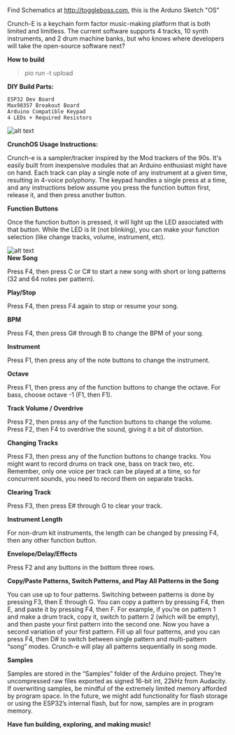 Find Schematics at http://toggleboss.com, this is the Arduno Sketch "OS"

Crunch-E is a keychain form factor music-making platform that is both limited and limitless. The current software supports 4 tracks, 10 synth instruments, and 2 drum machine banks, but who knows where developers will take the open-source software next?

**How to build**

> pio run -t upload

**DIY Build Parts:**

	ESP32 Dev Board
	Max98357 Breakout Board
	Arduino Compatible Keypad
	4 LEDs + Required Resistors

![alt text](https://raw.githubusercontent.com/xpndsprt/CrunchE/main/InstB.png)<br><p>
**CrunchOS Usage Instructions:**


Crunch-e is a sampler/tracker inspired by the Mod trackers of the 90s. It's easily built from inexpensive modules that an Arduino enthusiast might have on hand. Each track can play a single note of any instrument at a given time, resulting in 4-voice polyphony. The keypad handles a single press at a time, and any instructions below assume you press the function button first, release it, and then press another button.

**Function Buttons**


Once the function button is pressed, it will light up the LED associated with that button. While the LED is lit (not blinking), you can make your function selection (like change tracks, volume, instrument, etc).

![alt text](https://github.com/xpndsprt/CrunchE/blob/main/InstA.png?raw=true)<br>
**New Song**


Press F4, then press C or C# to start a new song with short or long patterns (32 and 64 notes per pattern).

**Play/Stop**


Press F4, then press F4 again to stop or resume your song.

**BPM**


Press F4, then press G# through B to change the BPM of your song.

**Instrument**


Press F1, then press any of the note buttons to change the instrument.

**Octave**


Press F1, then press any of the function buttons to change the octave. For bass, choose octave -1 (F1, then F1).

**Track Volume / Overdrive**


Press F2, then press any of the function buttons to change the volume. Press F2, then F4 to overdrive the sound, giving it a bit of distortion.

**Changing Tracks**


Press F3, then press any of the function buttons to change tracks. You might want to record drums on track one, bass on track two, etc. Remember, only one voice per track can be played at a time, so for concurrent sounds, you need to record them on separate tracks.

**Clearing Track**


Press F3, then press E# through G to clear your track.

**Instrument Length**


For non-drum kit instruments, the length can be changed by pressing F4, then any other function button.

**Envelope/Delay/Effects**


Press F2 and any buttons in the bottom three rows.

**Copy/Paste Patterns, Switch Patterns, and Play All Patterns in the Song**


You can use up to four patterns. Switching between patterns is done by pressing F3, then E through G. You can copy a pattern by pressing F4, then E, and paste it by pressing F4, then F. For example, if you’re on pattern 1 and make a drum track, copy it, switch to pattern 2 (which will be empty), and then paste your first pattern into the second one. Now you have a second variation of your first pattern. Fill up all four patterns, and you can press F4, then D# to switch between single pattern and multi-pattern “song” modes. Crunch-e will play all patterns sequentially in song mode.

**Samples**


Samples are stored in the “Samples” folder of the Arduino project. They’re uncompressed raw files exported as signed 16-bit int, 22kHz from Audacity. If overwriting samples, be mindful of the extremely limited memory afforded by program space. In the future, we might add functionality for flash storage or using the ESP32’s internal flash, but for now, samples are in program memory.

**Have fun building, exploring, and making music!**

